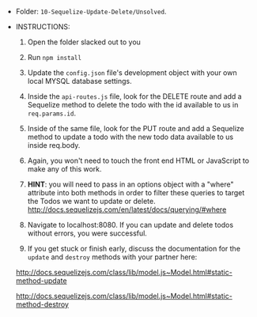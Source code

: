 * Folder: `10-Sequelize-Update-Delete/Unsolved`.

* INSTRUCTIONS:

  1) Open the folder slacked out to you

  2) Run `npm install`

  3) Update the `config.json` file's development object with your own local MYSQL database settings.

  4) Inside the `api-routes.js` file, look for the DELETE route and add a Sequelize method to delete the todo with the id available to us in `req.params.id`.

  5) Inside of the same file, look for the PUT route and add a Sequelize method to update a todo with the new todo data available to us inside req.body.

  6) Again, you won't need to touch the front end HTML or JavaScript to make any of this work.

  7) **HINT**: you will need to pass in an options object with a "where" attribute into both methods in order to filter these queries to target the Todos we want to update or delete.
  <http://docs.sequelizejs.com/en/latest/docs/querying/#where>

  8) Navigate to localhost:8080. If you can update and delete todos without errors, you were successful.

  9) If you get stuck or finish early, discuss the documentation for the `update` and `destroy` methods with your partner here:

  <http://docs.sequelizejs.com/class/lib/model.js~Model.html#static-method-update>

  <http://docs.sequelizejs.com/class/lib/model.js~Model.html#static-method-destroy>
